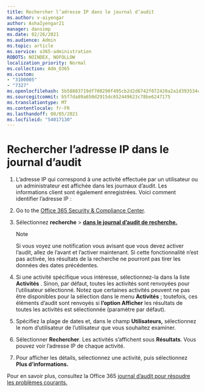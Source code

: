 ```yaml
---
title: Rechercher l’adresse IP dans le journal d’audit
ms.author: v-aiyengar
author: AshaIyengar21
manager: dansimp
ms.date: 02/26/2021
ms.audience: Admin
ms.topic: article
ms.service: o365-administration
ROBOTS: NOINDEX, NOFOLLOW
localization_priority: Normal
ms.collection: Adm_O365
ms.custom:
- "3100005"
- "7327"
ms.openlocfilehash: 5b58803719df700290f495cb2d2d6742f072420a2a1d393534ca165bb5a14fbb
ms.sourcegitcommit: b5f7da89a650d2915dc652449623c78be6247175
ms.translationtype: MT
ms.contentlocale: fr-FR
ms.lasthandoff: 08/05/2021
ms.locfileid: "54017130"
---
```

# <a name="find-the-ip-address-in-audit-log"></a>Rechercher l’adresse IP dans le journal d’audit

1. L’adresse IP qui correspond à une activité effectuée par un utilisateur ou un administrateur est affichée dans les journaux d’audit. Les informations client sont également enregistrées. Voici comment identifier l’adresse IP :

1. Go to the [Office 365 Security & Compliance Center](https://go.microsoft.com/fwlink/p/?linkid=2077143).
1. Sélectionnez **recherche**  >  **[dans le journal d’audit de recherche.](https://go.microsoft.com/fwlink/?linkid=2103759)**
    > [!NOTE]
    > Si vous voyez une notification vous avisant que vous devez activer l’audit, allez de l’avant et l’activer maintenant. Si cette fonctionnalité n’est pas activée, les résultats de la recherche ne pourront pas tirer les données des dates précédentes.
1. Si une activité spécifique vous intéresse, sélectionnez-la dans la liste **Activités** . Sinon, par défaut, toutes les activités sont renvoyées pour l’utilisateur sélectionné. Notez que certaines activités peuvent ne pas être disponibles pour la sélection dans le menu **Activités** ; toutefois, ces éléments d’audit sont renvoyés si **l’option Afficher** les résultats de toutes les activités est sélectionnée (paramètre par défaut).
1. Spécifiez la plage de dates et, dans le champ **Utilisateurs,** sélectionnez le nom d’utilisateur de l’utilisateur que vous souhaitez examiner.
1. Sélectionner **Rechercher**. Les activités s’affichent sous **Résultats**. Vous pouvez voir l’adresse IP de chaque activité.
1. Pour afficher les détails, sélectionnez une activité, puis sélectionnez **Plus d’informations.**

Pour en savoir plus, consultez la Office 365 [journal d’audit pour résoudre les problèmes courants.](https://go.microsoft.com/fwlink/?linkid=2103944)
